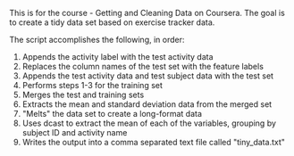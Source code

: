 This is for the course - Getting and Cleaning Data on Coursera. The goal is to create a tidy data set based on exercise tracker data. 

The script accomplishes the following, in order:

1. Appends the activity label with the test activity data
2. Replaces the column names of the test set with the feature labels
3. Appends the test activity data and test subject data with the test set
4. Performs steps 1-3 for the training set
5. Merges the test and training sets
6. Extracts the mean and standard deviation data from the merged set
7. "Melts" the data set to create a long-format data
8. Uses dcast to extract the mean of each of the variables, grouping by subject ID and activity name
9. Writes the output into a comma separated text file called "tiny_data.txt"